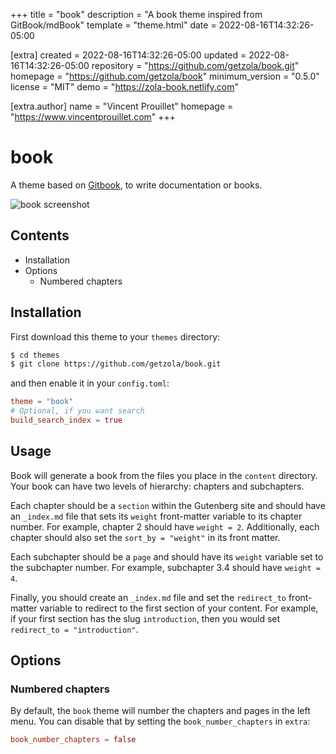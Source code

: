 
+++
title = "book"
description = "A book theme inspired from GitBook/mdBook"
template = "theme.html"
date = 2022-08-16T14:32:26-05:00

[extra]
created = 2022-08-16T14:32:26-05:00
updated = 2022-08-16T14:32:26-05:00
repository = "https://github.com/getzola/book.git"
homepage = "https://github.com/getzola/book"
minimum_version = "0.5.0"
license = "MIT"
demo = "https://zola-book.netlify.com"

[extra.author]
name = "Vincent Prouillet"
homepage = "https://www.vincentprouillet.com"
+++        

# book

A theme based on [Gitbook](https://www.gitbook.com), to write documentation
or books.

![book screenshot](https://github.com/Keats/book/blob/master/screenshot.png?raw=true)


## Contents

- Installation
- Options
  - Numbered chapters

## Installation
First download this theme to your `themes` directory:

```bash
$ cd themes
$ git clone https://github.com/getzola/book.git
```
and then enable it in your `config.toml`:

```toml
theme = "book"
# Optional, if you want search
build_search_index = true
```

## Usage
Book will generate a book from the files you place in the `content` directory.  Your book
can have two levels of hierarchy: chapters and subchapters.

Each chapter should be a `section` within the Gutenberg site and should have an `_index.md`
file that sets its `weight` front-matter variable to its chapter number.  For example,
chapter 2 should have `weight = 2`.  Additionally, each chapter should also set the
`sort_by = "weight"` in its front matter.

Each subchapter should be a `page` and should have its `weight` variable set to the subchapter
number.  For example, subchapter 3.4 should have `weight = 4`.

Finally, you should create an `_index.md` file and set the `redirect_to` front-matter variable
to redirect to the first section of your content.  For example, if your first section has the
slug `introduction`, then you would set `redirect_to = "introduction"`.

## Options

### Numbered chapters
By default, the `book` theme will number the chapters and pages in the left menu.
You can disable that by setting the `book_number_chapters` in `extra`:

```toml
book_number_chapters = false
```

        